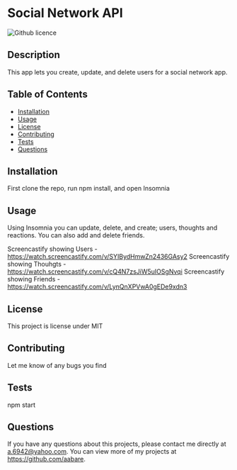 # Social Network API
  ![Github licence](http://img.shields.io/badge/license-MIT-blue.svg)
  
  ## Description 
  This app lets you create, update, and delete users for a social network app.
  ## Table of Contents
  * [Installation](#installation)
  * [Usage](#usage)
  * [License](#license)
  * [Contributing](#contributing)
  * [Tests](#tests)
  * [Questions](#questions)
  
  ## Installation 
  First clone the repo, run npm install, and open Insomnia
  ## Usage 
  Using Insomnia you can update, delete, and create; users, thoughts and reactions. You can also add and delete friends.
  
  Screencastify showing Users - https://watch.screencastify.com/v/SYIBydHmwZn2436GAsy2
  Screencastify showing Thouhgts - https://watch.screencastify.com/v/cQ4N7zsJiW5uIOSgNvqi
  Screencastify showing Friends - https://watch.screencastify.com/v/LynQnXPVwA0gEDe9xdn3
  
  ## License 
  This project is license under MIT
  ## Contributing 
  Let me know of any bugs you find
  ## Tests
  npm start
  ## Questions
  If you have any questions about this projects, please contact me directly at a.6942@yahoo.com. You can view more of my projects at https://github.com/aabare.
